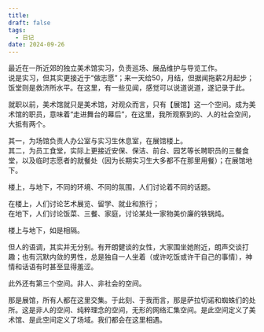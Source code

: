 ```yaml
---
title: 
draft: false
tags:
  - 日记
date: 2024-09-26
---
```

最近在一所近郊的独立美术馆实习，负责巡场、展品维护与导览工作。  
说是实习，但其实更接近于“做志愿”；来一天给50，月结，但据闻拖薪2月起步；饭堂则是救济所水平。在这里，有一些见闻，感觉可以说道说道，遂记录于此。  

就职以前，美术馆就只是美术馆，对观众而言，只有【展馆】这一个空间。成为美术馆的职员，意味着“走进舞台的幕后”，在这里，我所观察到的、人的社会空间，大抵有两个。

其一，为场馆负责人办公室与实习生休息室，在展馆楼上。  
其二，为员工食堂，实际上更接近安保、保洁、前台、园艺等长聘职员的三餐食堂，以及临时志愿者的就餐处（因为长期实习生大多都不在那里用餐）；在展馆地下。  

楼上，与地下，不同的环境、不同的氛围，人们讨论着不同的话题。  

在楼上，人们讨论艺术展览、留学、就业和旅行；  
在地下，人们讨论饭菜、三餐、家庭，讨论某处一家物美价廉的铁锅炖。  

楼上与地下，如是相隔。  

但人的语调，其实并无分别。有开朗健谈的女性，大家围坐她附近，朗声交谈打趣；也有沉默内敛的男性，总是独自一人坐着（或许吃饭或许干自己的事情），神情和话语有时甚至显得羞涩。  

此外还有第三个空间。非人、非社会的空间。  

那是展馆，所有人都在这里交集。于此刻、于我而言，那是萨拉切诺和蜘蛛们的处所。这是非人的空间、纯粹理念的空间，无形的网络汇集空间。是此空间定义了美术馆、是此空间定义了场域。我们都会在这里相遇。
